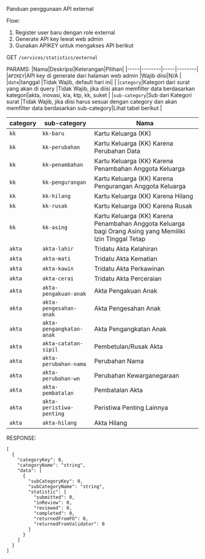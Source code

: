 Panduan penggunaan API external

Flow:
1. Register user baru dengan role external
2. Generate API key lewat web admin
3. Gunakan APIKEY untuk mengakses API berikut

GET `/services/statistics/external`

PARAMS:
|Nama|Deskripsi|Keterangan|Pilihan|
|-----|--------|-----|--------|
|`APIKEY`|API key di generate dari halaman web admin       |Wajib diisi|N/A       |
|`date`|tanggal       |Tidak Wajib, default hari ini|       |
|`category`|Kategori dari surat yang akan di query       |Tidak Wajib, jika diisi akan memfilter data berdasarkan kategori|akta, inovasi, kia, ktp, kk, suket       |
|`sub-category`|Sub dari Kategori surat       |Tidak Wajib, jika diisi harus sesuai dengan category dan akan memfilter data berdasarkan sub-category|Lihat tabel berikut     |

|category|sub-category|Nama|
|-----|--------|------------|
|`kk`|`kk-baru`|Kartu Keluarga (KK)|
|`kk`|`kk-perubahan`|Kartu Keluarga (KK) Karena Perubahan Data|
|`kk`|`kk-penambahan`|Kartu Keluarga (KK) Karena Penambahan Anggota Keluarga|
|`kk`|`kk-pengurangan`|Kartu Keluarga (KK) Karena Pengurangan Anggota Keluarga|
|`kk`|`kk-hilang`|Kartu Keluarga (KK) Karena Hilang|
|`kk`|`kk-rusak`|Kartu Keluarga (KK) Karena Rusak|
|`kk`|`kk-asing`|Kartu Keluarga (KK) Karena Penambahan Anggota Keluarga bagi Orang Asing yang Memiliki Izin TInggal Tetap|
|`akta`|`akta-lahir`|Tridatu Akta Kelahiran|
|`akta`|`akta-mati`|Tridatu Akta Kematian|
|`akta`|`akta-kawin`|Tridatu Akta Perkawinan|
|`akta`|`akta-cerai`|Tridatu Akta Perceraian|
|`akta`|`akta-pengakuan-anak`|Akta Pengakuan Anak|
|`akta`|`akta-pengesahan-anak`|Akta Pengesahan Anak|
|`akta`|`akta-pengangkatan-anak`|Akta Pengangkatan Anak|
|`akta`|`akta-catatan-sipil`|Pembetulan/Rusak Akta|
|`akta`|`akta-perubahan-nama`|Perubahan Nama|
|`akta`|`akta-perubahan-wn`|Perubahan Kewarganegaraan|
|`akta`|`akta-pembatalan`|Pembatalan Akta|
|`akta`|`akta-peristiwa-penting`|Peristiwa Penting Lainnya|
|`akta`|`akta-hilang`|Akta Hilang|

RESPONSE:
```
[
  {
    "categoryKey": 0,
    "categoryName": "string",
    "data": [
      {
        "subCategoryKey": 0,
        "subCategoryName": "string",
        "statistic": {
          "submitted": 0,
          "inReview": 0,
          "reviewed": 0,
          "completed": 0,
          "returnedFromFO": 0,
          "returnedFromValidator": 0
        }
      }
    ]
  }
]
```
